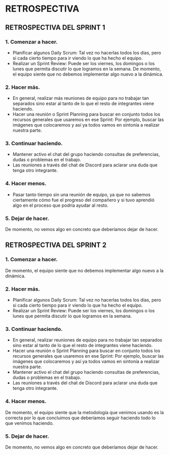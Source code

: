# RETROSPECTIVA

## RETROSPECTIVA DEL SPRINT 1

### 1. Comenzar a hacer.

* Planificar algunos Daily Scrum: Tal vez no hacerlas todos los días, pero si cada cierto tiempo para ir viendo lo que ha hecho el equipo.
* Realizar un Sprint Review: Puede ser los viernes, los domingos o los lunes que permita discutir lo que logramos en la semana.
De momento, el equipo siente que no debemos implementar algo nuevo a la dinámica. 

### 2. Hacer más.

* En general, realizar más reuniones de equipo para no trabajar tan separados sino estar al tanto de lo que el resto de integrantes viene haciendo.
* Hacer una reunión o Sprint Planning para buscar en conjunto todos los recursos generales que usaremos en ese Sprint: Por ejemplo, buscar las imágenes que colocaremos y así ya todos vamos en sintonía a realizar nuestra parte.

### 3. Continuar haciendo.

* Mantener activo el chat del grupo haciendo consultas de preferencias, dudas o problemas en el trabajo.
* Las reuniones a través del chat de Discord para aclarar una duda que tenga otro integrante.

### 4. Hacer menos.

* Pasar tanto tiempo sin una reunión de equipo, ya que no sabemos ciertamente cómo fue el progreso del compañero y si tuvo aprendió algo en el proceso que podría ayudar al resto.

### 5. Dejar de hacer.

De momento, no vemos algo en concreto que deberíamos dejar de hacer.


## RETROSPECTIVA DEL SPRINT 2

### 1. Comenzar a hacer.

De momento, el equipo siente que no debemos implementar algo nuevo a la dinámica. 

### 2. Hacer más.

* Planificar algunos Daily Scrum: Tal vez no hacerlas todos los días, pero si cada cierto tiempo para ir viendo lo que ha hecho el equipo.
* Realizar un Sprint Review: Puede ser los viernes, los domingos o los lunes que permita discutir lo que logramos en la semana.

### 3. Continuar haciendo.

* En general, realizar reuniones de equipo para no trabajar tan separados sino estar al tanto de lo que el resto de integrantes viene haciendo.
* Hacer una reunión o Sprint Planning para buscar en conjunto todos los recursos generales que usaremos en ese Sprint: Por ejemplo, buscar las imágenes que colocaremos y así ya todos vamos en sintonía a realizar nuestra parte.
* Mantener activo el chat del grupo haciendo consultas de preferencias, dudas o problemas en el trabajo.
* Las reuniones a través del chat de Discord para aclarar una duda que tenga otro integrante.

### 4. Hacer menos.

De momento, el equipo siente que la metodología que venimos usando es la correcta por lo que concluimos que deberíamos seguir haciendo todo lo que venimos haciendo. 

### 5. Dejar de hacer.

De momento, no vemos algo en concreto que deberíamos dejar de hacer.